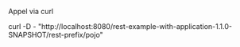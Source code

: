 



Appel via curl

curl -D - "http://localhost:8080/rest-example-with-application-1.1.0-SNAPSHOT/rest-prefix/pojo"

